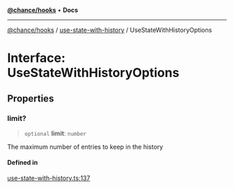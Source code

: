 [**@chance/hooks**](../../README.md) • **Docs**

***

[@chance/hooks](../../modules.md) / [use-state-with-history](../README.md) / UseStateWithHistoryOptions

# Interface: UseStateWithHistoryOptions

## Properties

### limit?

> `optional` **limit**: `number`

The maximum number of entries to keep in the history

#### Defined in

[use-state-with-history.ts:137](https://github.com/chaance/hooks/blob/3a106812f998ae2dc116bc6963936377cd0af671/src/use-state-with-history.ts#L137)
